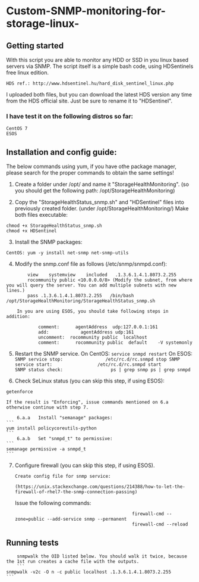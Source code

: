 # Custom-SNMP-monitoring-for-storage-linux-

## Getting started

With this script you are able to monitor any HDD or SSD in you linux based servers via SNMP.
The script itself is a simple bash code, using HDSentinels free linux edition.

```
HDS ref.: http://www.hdsentinel.hu/hard_disk_sentinel_linux.php
```

I uploaded both files, but you can download the latest HDS version any time from the HDS official site.
Just be sure to rename it to "HDSentinel".

### I have test it on the following distros so far:

    CentOS 7
    ESOS

##  Installation and config guide:

The below commands using yum, if you have othe package manager, please search for the proper commands to obtain the same settings!

1.  Create a folder under /opt/ and name it "StorageHealthMonitoring".
    (so you should get the following path: /opt/StorageHealthMonitoring)

2.  Copy the "StorageHealthStatus_snmp.sh" and "HDSentinel" files into previously created folder.
    (under /opt/StorageHealthMonitoring/)
    Make both files executable:
```    
chmod +x StorageHealthStatus_snmp.sh
chmod +x HDSentinel
``` 

3.	Install the SNMP packages:

```
CentOS: yum -y install net-snmp net-snmp-utils
```

4.	Modify the snmp.conf file as follows (/etc/snmp/snmpd.conf):

```
		view    systemview    included   .1.3.6.1.4.1.8073.2.255
		rocommunity public <10.0.0.0/8> (Modify the subnet, from where you will query the server. You can add multiple subnets with new lines.)
		pass .1.3.6.1.4.1.8073.2.255   /bin/bash /opt/StorageHealthMonitoring/StorageHealthStatus_snmp.sh
```
		In you are using ESOS, you should take following steps in addition:
```
			comment:	  agentAddress  udp:127.0.0.1:161
			add:		    agentAddress udp:161
			uncomment:	rocommunity public  localhost
			comment:	  rocommunity public  default    -V systemonly
```

5.	Restart the SNMP service.
		On CentOS:
		```
    service snmpd restart
		```
    On ESOS:
		```
      SNMP service stop:  				/etc/rc.d/rc.snmpd stop
			SNMP service start: 				/etc/rc.d/rc.snmpd start			
			SNMP status check:  				ps | grep snmp
												          ps | grep snmpd
		```
    
6.	Check SeLinux status (you can skip this step, if using ESOS):
```
getenforce
```
    If the result is "Enforcing", issue commands mentioned on 6.a otherwise continue with step 7.
    
		6.a.a	Install "semanage" packages:
    ```
    yum install policycoreutils-python
    ```
		6.a.b	Set "snmpd_t" to permissive:
    ```
    semanage permissive -a snmpd_t
    ```
		
7.	Configure firewall (you can skip this step, if using ESOS).

		Create config file for snmp service:
    ```
    (https://unix.stackexchange.com/questions/214388/how-to-let-the-firewall-of-rhel7-the-snmp-connection-passing)
    ```
    Issue the following commands:
    ```
												firewall-cmd --zone=public --add-service snmp --permanent
												firewall-cmd --reload
    ```
    
##	Running tests

		snmpwalk the OID listed below. You should walk it twice, because the 1st run creates a cache file with the outputs.
		```
    snmpwalk -v2c -O n -c public localhost .1.3.6.1.4.1.8073.2.255
    ```	

